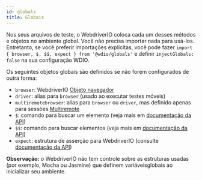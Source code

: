 ```yaml
---
id: globals
title: Globais
---
```


Nos seus arquivos de teste, o WebdriverIO coloca cada um desses métodos e objetos no ambiente global. Você não precisa importar nada para usá-los. Entretanto, se você preferir importações explícitas, você pode fazer `import { browser, $, $$, expect } from '@wdio/globals'` e definir `injectGlobals: false` na sua configuração WDIO.

Os seguintes objetos globais são definidos se não forem configurados de outra forma:

- `browser`: WebdriverIO [Objeto navegador](https://webdriver.io/docs/api/browser)
- `driver`: alias para `browser` (usado ao executar testes móveis)
- `multiremotebrowser`: alias para `browser` ou `driver`, mas definido apenas para sessões [Multiremote](/docs/multiremote)
- `$`: comando para buscar um elemento (veja mais em [documentação da API](/docs/api/browser/$))
- `$$`: comando para buscar elementos (veja mais em [documentação da API](/docs/api/browser/$$))
- `expect`: estrutura de asserção para WebdriverIO (consulte [documentação da API](/docs/api/expect-webdriverio))

__Observação:__ o WebdriverIO não tem controle sobre as estruturas usadas (por exemplo, Mocha ou Jasmine) que definem variáveis ​​globais ao inicializar seu ambiente.
